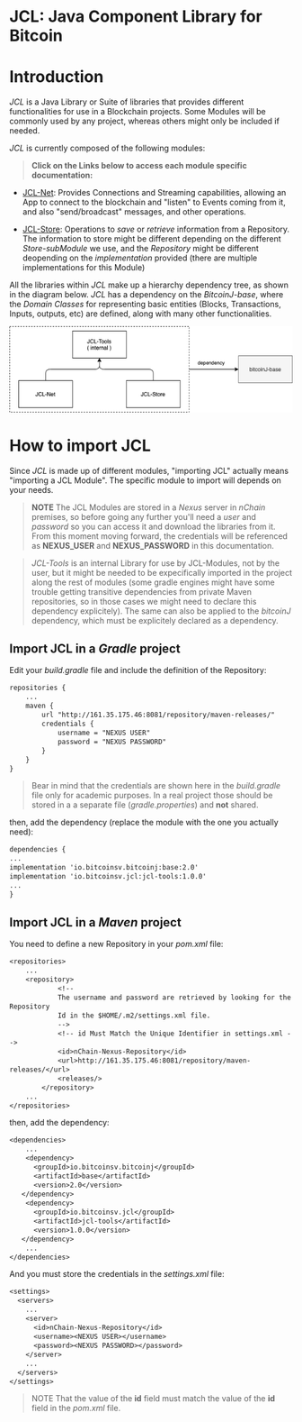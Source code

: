
# JCL: Java Component Library for Bitcoin


# Introduction

*JCL* is a Java Library or Suite of libraries that provides different functionalities for use in a Blockchain projects. Some Modules will be commonly used by any project, whereas others might only be included if needed.

*JCL* is currently composed of the following modules:

> **Click on the Links below to access each module specific documentation:**

 
 * [JCL-Net](../net/doc/README.md): Provides Connections and Streaming capabilities, allowing an App to connect to the blockchain and "listen" to Events coming from it, and also "send/broadcast" messages, and other operations.

 * [JCL-Store](../store/doc/README.md): Operations to *save* or *retrieve* information from a Repository. The information to store might be different depending on the different *Store-subModule* we use, and the *Repository* might be different deopending on the *implementation* provided (there are multiple implementations for this Module)
 

All the libraries within *JCL* make up a hierarchy dependency tree, as shown in the diagram below. *JCL* has a dependency on the *BitcoinJ-base*, where the *Domain Classes* for representing basic entities (Blocks, Transactions, Inputs, outputs, etc) are defined, along with many other functionalities.

![high level architecture](jcl-highLevel.png) 




# How to import JCL

Since *JCL* is made up of different modules, "importing JCL" actually means "importing a JCL Module". The specific module to import will depends on your needs.

> **NOTE**
> The JCL Modules are stored in a *Nexus* server in *nChain* premises, so before going any further you'll need a *user* and *password* so you can access it and download the libraries from it. From this moment moving forward, the credentials will be referenced as **NEXUS_USER** and **NEXUS_PASSWORD** in this documentation.

> *JCL-Tools* is an internal Library for use by JCL-Modules, not by the user, but it might be needed to be expecifically imported in the project along the rest of modules (some gradle engines might have some trouble getting transitive dependencies from private Maven repositories, so in those cases we might need to declare this dependency explicitely).  The same can also be applied to the *bitcoinJ* dependency, which must be explicitely declared as a dependency.

## Import JCL in a *Gradle* project

Edit your *build.gradle* file and include the definition of the Repository:

```
repositories {
    ...
    maven {
        url "http://161.35.175.46:8081/repository/maven-releases/"
        credentials {
            username = "NEXUS USER"
            password = "NEXUS PASSWORD"
        }
    }
}
```
> Bear in mind that the credentials are shown here in the *build.gradle* file only for academic purposes. In a real project those should be stored in a a separate file (*gradle.properties*) and **not** shared.

then, add the dependency (replace the module with the one you actually need):

```
dependencies {
...
implementation 'io.bitcoinsv.bitcoinj:base:2.0'
implementation 'io.bitcoinsv.jcl:jcl-tools:1.0.0'
...
}

```

## Import JCL in a *Maven* project

You need to define a new Repository in your *pom.xml* file:

```
<repositories>
	...
	<repository>
            <!--
            The username and password are retrieved by looking for the Repository
            Id in the $HOME/.m2/settings.xml file.
            -->
            <!-- id Must Match the Unique Identifier in settings.xml -->
            <id>nChain-Nexus-Repository</id>
            <url>http://161.35.175.46:8081/repository/maven-releases/</url>
            <releases/>
        </repository>
	...
</repositories>
```

then, add the dependency:

```
<dependencies>
	...
	<dependency>
      <groupId>io.bitcoinsv.bitcoinj</groupId>
      <artifactId>base</artifactId>
      <version>2.0</version>
   </dependency>
	<dependency>
      <groupId>io.bitcoinsv.jcl</groupId>
      <artifactId>jcl-tools</artifactId>
      <version>1.0.0</version>
   </dependency>
	...
</dependencies>

```

And you must store the credentials in the *settings.xml* file:

```
<settings>
  <servers>
    ...
    <server>
      <id>nChain-Nexus-Repository</id>
      <username><NEXUS USER></username>
      <password><NEXUS PASSWORD></password>
    </server>
    ...
  </servers>
</settings>
```

> NOTE That the value of the **id** field must match the value of the **id** field in the *pom.xml* file.

